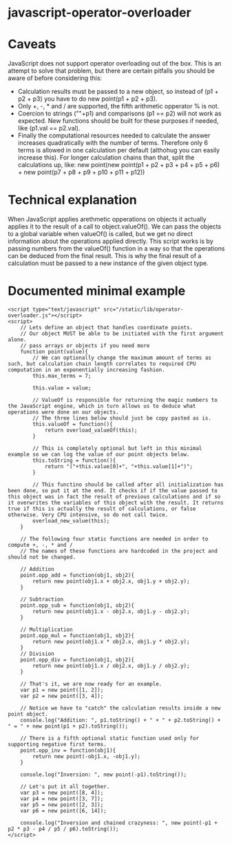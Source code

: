 # javascript-operator-overloader

# Caveats
JavaScript does not support operator overloading out of the box. This is an attempt to solve that problem, but there are certain pitfalls you should be aware of before considering this:
 - Calculation results must be passed to a new object, so instead of (p1 + p2 + p3) you have to do new point(p1 + p2 + p3).
 - Only +, -, * and / are supported, the fifth arithmetic opperator % is not.
 - Coercion to strings (""+p1) and comparisons (p1 == p2) will not work as expected. New functions should be built for these purposes if needed, like (p1.val == p2.val).
 - Finally the computational resources needed to calculate the answer increases quadratically with the number of terms. Therefore only 6 terms is allowed in one calculation per default (althohug you can easily increase this). For longer calculation chains than that, split the calculations up, like: new point(new point(p1 + p2 + p3 + p4 + p5 + p6) + new point(p7 + p8 + p9 + p10 + p11 + p12))

# Technical explanation
When JavaScript applies arethmetic opperations on objects it actually applies it to the result of a call to object.valueOf(). We can pass the objects to a global variable when valueOf() is called, but we get no direct information about the operations applied directly. 
This script works is by passing numbers from the valueOf() function in a way so that the operations can be deduced from the final result. This is why the final result of a calculation must be passed to a new instance of the given object type.

# Documented minimal example 
	<script type="text/javascript" src="/static/lib/operator-overloader.js"></script>
	<script>
		// Lets define an object that handles coordinate points.
		// Our object MUST be able to be initiated with the first argument alone.
		// pass arrays or objects if you need more
		function point(value){
			// We can optionally change the maximum amount of terms as such, but calculation chain length correlates to required CPU computation in an exponentially increasing fashion. 
			this.max_terms = 7;
			
			this.value = value;
			
			// ValueOf is responsible for returning the magic numbers to the JavaScript engine, which in turn allows us to deduce what operations were done on our objects.
			// The three lines below should just be copy pasted as is.
			this.valueOf = function(){
				return overload_valueOf(this);
			}
			
			// This is completely optional but left in this minimal example so we can log the value of our point objects below.
			this.toString = function(){
				return "("+this.value[0]+", "+this.value[1]+")";
			}
			
			// This functino should be called after all initialization has been done, so put it at the end. It checks if if the value passed to this object was in fact the result of previous calculations and if so it overwrites the variables of this object with the result. It returns true if this is actually the result of calculations, or false otherwise. Very CPU intensive, so do not call twice.
			overload_new_value(this);
		}
    
		// The following four static functions are needed in order to compute +, -, * and / 
		// The names of these functions are hardcoded in the project and should not be changed.

		// Addition
		point.opp_add = function(obj1, obj2){
			return new point(obj1.x + obj2.x, obj1.y + obj2.y);
		}
		
		// Subtraction
		point.opp_sub = function(obj1, obj2){
			return new point(obj1.x - obj2.x, obj1.y - obj2.y);
		}
		
		// Multiplication
		point.opp_mul = function(obj1, obj2){
			return new point(obj1.x * obj2.x, obj1.y * obj2.y);
		}
		// Division
		point.opp_div = function(obj1, obj2){
			return new point(obj1.x / obj2.x, obj1.y / obj2.y);
		}
		
		// That's it, we are now ready for an example.
		var p1 = new point([1, 2]);
		var p2 = new point([3, 4]);
	  
		// Notice we have to "catch" the calculation results inside a new point object.
		console.log("Addition: ", p1.toString() + " + " + p2.toString() + " = " + new point(p1 + p2).toString());
    
		// There is a fifth optional static function used only for supporting negative first terms.
		point.opp_inv = function(obj1){
			return new point(-obj1.x, -obj1.y);
		}
		
		console.log("Inversion: ", new point(-p1).toString());
    
		// Let's put it all together.
		var p3 = new point([8, 4]);
		var p4 = new point([3, 7]);
		var p5 = new point([2, 3]);
		var p6 = new point([6, 14]);

		console.log("Inversion and chained crazyness: ", new point(-p1 + p2 * p3 - p4 / p5 / p6).toString());
	</script>
